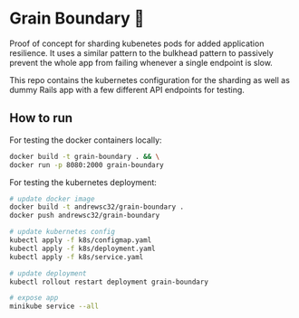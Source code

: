 # Grain Boundary 💎
Proof of concept for sharding kubenetes pods for added application resilience. It uses a similar pattern to the bulkhead pattern to passively prevent the whole app from failing whenever a single endpoint is slow.

This repo contains the kubernetes configuration for the sharding as well as dummy Rails app with a few different API endpoints for testing.

## How to run

For testing the docker containers locally:

```bash
docker build -t grain-boundary . && \
docker run -p 8080:2000 grain-boundary
```

For testing the kubernetes deployment:

```bash
# update docker image
docker build -t andrewsc32/grain-boundary .
docker push andrewsc32/grain-boundary

# update kubernetes config
kubectl apply -f k8s/configmap.yaml
kubectl apply -f k8s/deployment.yaml
kubectl apply -f k8s/service.yaml

# update deployment
kubectl rollout restart deployment grain-boundary

# expose app
minikube service --all
```